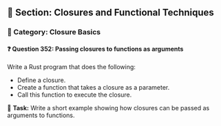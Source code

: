 ## 📘 Section: Closures and Functional Techniques  
### 🔹 Category: Closure Basics  
#### ❓ Question 352: Passing closures to functions as arguments

Write a Rust program that does the following:

- Define a closure.
- Create a function that takes a closure as a parameter.
- Call this function to execute the closure.

🔧 **Task:** Write a short example showing how closures can be passed as arguments to functions.
